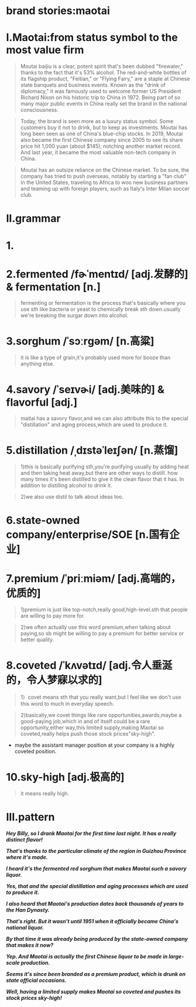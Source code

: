 # brand stories:maotai
# I.Maotai:from status symbol to the most value firm
> Moutai baijiu is a clear, potent spirit that's been dubbed "firewater," thanks to the fact that it's 53% alcohol. The red-and-white bottles of its flagship product, "Feitian," or "Flying Fairy," are a staple at Chinese state banquets and business events. Known as the "drink of diplomacy," it was famously used to welcome former US President Richard Nixon on his historic trip to China in 1972. Being part of so many major public events in China really set the brand in the national consciousness.

> Today, the brand is seen more as a luxury status symbol. Some customers buy it not to drink, but to keep as investments. Moutai has long been seen as one of China's blue-chip stocks. In 2019, Moutai also became the first Chinese company since 2005 to see its share price hit 1,000 yuan (about $145), notching another market record. And last year, it became the most valuable non-tech company in China.

> Moutai has an outsize reliance on the Chinese market. To be sure, the company has tried to push overseas, notably by starting a "fan club" in the United States, traveling to Africa to woo new business partners and teaming up with foreign players, such as Italy's Inter Milan soccer club.

# II.grammar
# 1.


# 2.fermented /fɚˈmentɪd/ [adj.发酵的] & fermentation [n.]
> fermenting or fermentation is the process that's basically where you use sth like bacteria or yeast to chemically break sth down.usually we're breaking the surgar down into alcohol.

# 3.sorghum /ˈsɔːrɡəm/ [n.高粱]
> it is like a type of grain,it's probably used more for booze than anything else.

# 4.savory /ˈseɪvɚi/ [adj.美味的] & flavorful [adj.]
> maitai has a savory flavor,and we can also attribute this to the special "distillation" and aging process,which are used to produce it.

# 5.distillation /ˌdɪstəˈleɪʃən/ [n.蒸馏]
> 1)this is basically purifying sth,you're purifying usually by adding heat and then taking heat away,but there are other ways to distill. how many times it's been distilled to give it the clean flavor that it has. In addition to distilling alcohol to drink it.

> 2)we also use distil to talk about ideas too.

# 6.state-owned company/enterprise/SOE [n.国有企业]

# 7.premium /ˈpriːmiəm/ [adj.高端的，优质的]
> 1)premium is just like top-notch,really good,high-level.sth that people are willing to pay more for.

> 2)we often actually use this word premium,when talking about paying,so sb might be willing to pay a premium for better service or better quality.

# 8.coveted /ˈkʌvətɪd/ [adj.令人垂涎的，令人梦寐以求的]
> 1）covet means sth that you really want,but I feel like we don't use this word to much in everyday speech.

> 2)basically,we covet things like rare opportunities,awards,maybe a good-paying job,which in and of itself could be a rare opportunity,either way,this limited supply,making Maotai so coveted,really helps push those stock prices"sky-high".

- maybe the assistant manager position at your company is a highly coveted position.

# 10.sky-high [adj.极高的]
> it means really high.

# III.pattern
***Hey Billy, so I drank Maotai for the first time last night. It has a really distinct flavor!***

***That's thanks to the particular climate of the region in Guizhou Province where it's made.***

***I heard it's the fermented red sorghum that makes Maotai such a savory liquor.***

***Yes, that and the special distillation and aging processes which are used to produce it.***

***I also heard that Maotai's production dates back thousands of years to the Han Dynasty.***

***That's right. But it wasn't until 1951 when it officially became China's national liquor.***

***By that time it was already being produced by the state-owned company that makes it now?***

***Yep. And Maotai is actually the first Chinese liquor to be made in large-scale production.***

***Seems it's since been branded as a premium product, which is drunk on state official occasions.***

***Well, having a limited supply makes Maotai so coveted and pushes its stock prices sky-high!***














